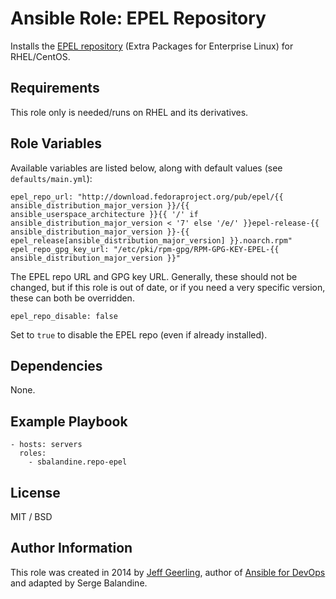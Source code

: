 # Ansible Role: EPEL Repository

Installs the [EPEL repository](https://fedoraproject.org/wiki/EPEL) (Extra Packages for Enterprise Linux) for RHEL/CentOS.

## Requirements

This role only is needed/runs on RHEL and its derivatives.

## Role Variables

Available variables are listed below, along with default values (see `defaults/main.yml`):

    epel_repo_url: "http://download.fedoraproject.org/pub/epel/{{ ansible_distribution_major_version }}/{{ ansible_userspace_architecture }}{{ '/' if ansible_distribution_major_version < '7' else '/e/' }}epel-release-{{ ansible_distribution_major_version }}-{{ epel_release[ansible_distribution_major_version] }}.noarch.rpm"
    epel_repo_gpg_key_url: "/etc/pki/rpm-gpg/RPM-GPG-KEY-EPEL-{{ ansible_distribution_major_version }}"

The EPEL repo URL and GPG key URL. Generally, these should not be changed, but if this role is out of date, or if you need a very specific version, these can both be overridden.

    epel_repo_disable: false

Set to `true` to disable the EPEL repo (even if already installed).

## Dependencies

None.

## Example Playbook

    - hosts: servers
      roles:
        - sbalandine.repo-epel

## License

MIT / BSD

## Author Information

This role was created in 2014 by [Jeff Geerling](https://www.jeffgeerling.com/), author of [Ansible for DevOps](https://www.ansiblefordevops.com/) and adapted by Serge Balandine.

